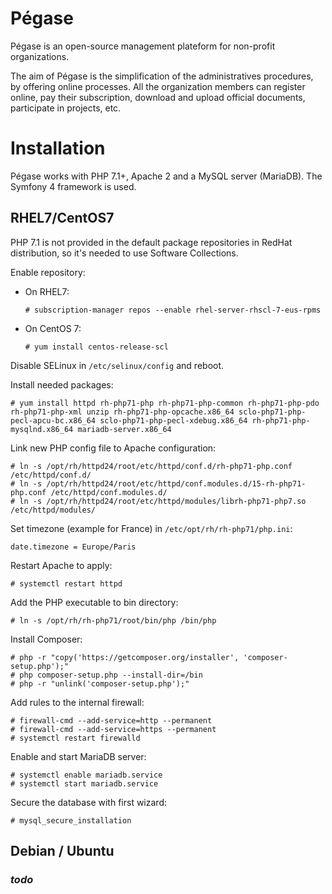 # Pégase

Pégase is an open-source management plateform for non-profit organizations.

The aim of Pégase is the simplification of the administratives procedures, by offering online processes. All the organization members can register online, pay their subscription, download and upload official documents, participate in projects, etc.


# Installation
Pégase works with PHP 7.1+, Apache 2 and a MySQL server (MariaDB). The Symfony 4 framework is used.

## RHEL7/CentOS7
PHP 7.1 is not provided in the default package repositories in RedHat distribution, so it's needed to use Software Collections.

Enable repository:

* On RHEL7: 

    `# subscription-manager repos --enable rhel-server-rhscl-7-eus-rpms`
    
* On CentOS 7: 

    `# yum install centos-release-scl`

Disable SELinux in `/etc/selinux/config` and reboot.

Install needed packages:

    # yum install httpd rh-php71-php rh-php71-php-common rh-php71-php-pdo rh-php71-php-xml unzip rh-php71-php-opcache.x86_64 sclo-php71-php-pecl-apcu-bc.x86_64 sclo-php71-php-pecl-xdebug.x86_64 rh-php71-php-mysqlnd.x86_64 mariadb-server.x86_64

Link new PHP config file to Apache configuration:

    # ln -s /opt/rh/httpd24/root/etc/httpd/conf.d/rh-php71-php.conf /etc/httpd/conf.d/
    # ln -s /opt/rh/httpd24/root/etc/httpd/conf.modules.d/15-rh-php71-php.conf /etc/httpd/conf.modules.d/
    # ln -s /opt/rh/httpd24/root/etc/httpd/modules/librh-php71-php7.so /etc/httpd/modules/

Set timezone (example for France) in `/etc/opt/rh/rh-php71/php.ini`:

    date.timezone = Europe/Paris

Restart Apache to apply:

    # systemctl restart httpd

Add the PHP executable to bin directory:

    # ln -s /opt/rh/rh-php71/root/bin/php /bin/php

Install Composer:

    # php -r "copy('https://getcomposer.org/installer', 'composer-setup.php');"
    # php composer-setup.php --install-dir=/bin
    # php -r "unlink('composer-setup.php');"

Add rules to the internal firewall:

    # firewall-cmd --add-service=http --permanent
    # firewall-cmd --add-service=https --permanent
    # systemctl restart firewalld

Enable and start MariaDB server:

    # systemctl enable mariadb.service
    # systemctl start mariadb.service

Secure the database with first wizard:

    # mysql_secure_installation
    
## Debian / Ubuntu
### *todo*
